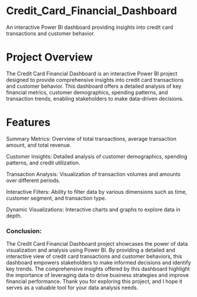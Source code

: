 # Credit_Card_Financial_Dashboard
An interactive Power BI dashboard providing insights into credit card transactions and customer behavior.
# Project Overview
The Credit Card Financial Dashboard is an interactive Power BI project designed to provide comprehensive insights into credit card transactions and customer behavior. This dashboard offers a detailed analysis of key financial metrics, customer demographics, spending patterns, and transaction trends, enabling stakeholders to make data-driven decisions.

# Features
Summary Metrics: Overview of total transactions, average transaction amount, and total revenue.

Customer Insights: Detailed analysis of customer demographics, spending patterns, and credit utilization.

Transaction Analysis: Visualization of transaction volumes and amounts over different periods.

Interactive Filters: Ability to filter data by various dimensions such as time, customer segment, and transaction type.

Dynamic Visualizations: Interactive charts and graphs to explore data in depth.

### Conclusion:
The Credit Card Financial Dashboard project showcases the power of data visualization and analysis using Power BI. By providing a detailed and interactive view of credit card transactions and customer behaviors, this dashboard empowers stakeholders to make informed decisions and identify key trends. The comprehensive insights offered by this dashboard highlight the importance of leveraging data to drive business strategies and improve financial performance. Thank you for exploring this project, and I hope it serves as a valuable tool for your data analysis needs.
